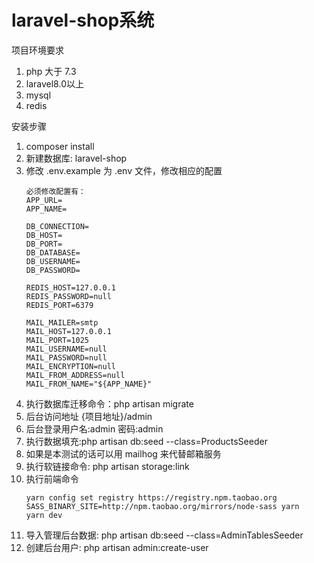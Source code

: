 # laravel-shop系统

项目环境要求
 1. php 大于 7.3
 2. laravel8.0以上
 3. mysql
 4. redis

安装步骤
 1. composer install
 2. 新建数据库: laravel-shop
 3. 修改 .env.example 为 .env 文件，修改相应的配置
    ````
    必须修改配置有：
    APP_URL=
    APP_NAME=
    
    DB_CONNECTION=
    DB_HOST=
    DB_PORT=
    DB_DATABASE=
    DB_USERNAME=
    DB_PASSWORD=
    
    REDIS_HOST=127.0.0.1
    REDIS_PASSWORD=null
    REDIS_PORT=6379
    
    MAIL_MAILER=smtp
    MAIL_HOST=127.0.0.1
    MAIL_PORT=1025
    MAIL_USERNAME=null
    MAIL_PASSWORD=null
    MAIL_ENCRYPTION=null
    MAIL_FROM_ADDRESS=null
    MAIL_FROM_NAME="${APP_NAME}"
    ````
 4. 执行数据库迁移命令：php artisan migrate
 5. 后台访问地址 {项目地址}/admin
 6. 后台登录用户名:admin 密码:admin
 7. 执行数据填充:php artisan db:seed --class=ProductsSeeder
 8. 如果是本测试的话可以用 mailhog 来代替邮箱服务
 9. 执行软链接命令: php artisan storage:link
 10. 执行前端命令
     ```
     yarn config set registry https://registry.npm.taobao.org
     SASS_BINARY_SITE=http://npm.taobao.org/mirrors/node-sass yarn
     yarn dev
     ```
 11. 导入管理后台数据: php artisan db:seed --class=AdminTablesSeeder
 12. 创建后台用户: php artisan admin:create-user
     
